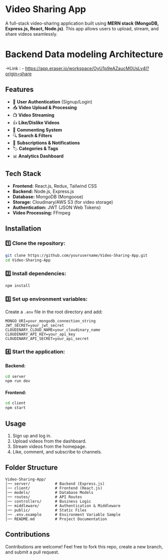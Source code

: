 # Video Sharing App

A full-stack video-sharing application built using **MERN stack (MongoDB, Express.js, React, Node.js)**. This app allows users to upload, stream, and share videos seamlessly.

# Backend Data modeling Architecture

->Link : - https://app.eraser.io/workspace/OyU1p9eAZaucM0UsLv4I?origin=share

## Features

- 🎥 **User Authentication** (Signup/Login)
- 📤 **Video Upload & Processing**
- 📺 **Video Streaming**
- 👍 **Like/Dislike Videos**
- 💬 **Commenting System**
- 🔍 **Search & Filters**
- 🔔 **Subscriptions & Notifications**
- 🏷️ **Categories & Tags**
- 📊 **Analytics Dashboard**

## Tech Stack

- **Frontend:** React.js, Redux, Tailwind CSS
- **Backend:** Node.js, Express.js
- **Database:** MongoDB (Mongoose)
- **Storage:** Cloudinary/AWS S3 (for video storage)
- **Authentication:** JWT (JSON Web Tokens)
- **Video Processing:** FFmpeg

## Installation

### 1️⃣ Clone the repository:
```sh
git clone https://github.com/yourusername/Video-Sharing-App.git
cd Video-Sharing-App
```

### 2️⃣ Install dependencies:
```sh
npm install
```

### 3️⃣ Set up environment variables:
Create a `.env` file in the root directory and add:
```
MONGO_URI=your_mongodb_connection_string
JWT_SECRET=your_jwt_secret
CLOUDINARY_CLOUD_NAME=your_cloudinary_name
CLOUDINARY_API_KEY=your_api_key
CLOUDINARY_API_SECRET=your_api_secret
```

### 4️⃣ Start the application:

#### Backend:
```sh
cd server
npm run dev
```

#### Frontend:
```sh
cd client
npm start
```

## Usage

1. Sign up and log in.
2. Upload videos from the dashboard.
3. Stream videos from the homepage.
4. Like, comment, and subscribe to channels.

## Folder Structure

```
Video-Sharing-App/
│── server/           # Backend (Express.js)
│── client/           # Frontend (React.js)
│── models/           # Database Models
│── routes/           # API Routes
│── controllers/      # Business Logic
│── middleware/       # Authentication & Middleware
│── public/           # Static Files
│── .env.example      # Environment Variable Sample
│── README.md         # Project Documentation
```

## Contributions

Contributions are welcome! Feel free to fork this repo, create a new branch, and submit a pull request.
